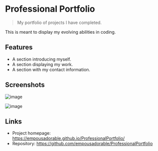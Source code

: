 # Professional Portfolio
> My portfolio of projects I have completed.

This is meant to display my evolving abilities in coding.


## Features

- A section introducing myself.
- A section displaying my work.
- A section with my contact information.

## Screenshots

![image](https://user-images.githubusercontent.com/68718639/93728076-93f3d080-fb7b-11ea-8da7-0d4dbae70e63.png)

![image](https://user-images.githubusercontent.com/68718639/93728070-88a0a500-fb7b-11ea-99ec-892453a62885.png)

## Links

- Project homepage: https://empousadorable.github.io/ProfessionalPortfolio/
- Repository: https://github.com/empousadorable/ProfessionalPortfolio
